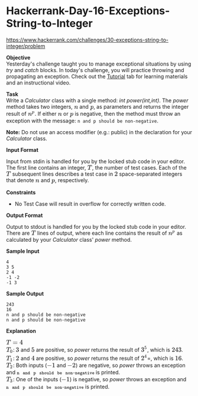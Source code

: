 # Hackerrank-Day-16-Exceptions-String-to-Integer

https://www.hackerrank.com/challenges/30-exceptions-string-to-integer/problem

<div class="content-text challenge-text mlB hackdown-container theme-m"><div class="challenge-body-html"><div class="challenge_problem_statement"><div class="msB challenge_problem_statement_body"><div class="hackdown-content"><style id="MathJax_SVG_styles">.MathJax_SVG_Display {text-align: center; margin: 1em 0em; position: relative; display: block!important; text-indent: 0; max-width: none; max-height: none; min-width: 0; min-height: 0; width: 100%}
.MathJax_SVG .MJX-monospace {font-family: monospace}
.MathJax_SVG .MJX-sans-serif {font-family: sans-serif}
.MathJax_SVG {display: inline; font-style: normal; font-weight: normal; line-height: normal; font-size: 100%; font-size-adjust: none; text-indent: 0; text-align: left; text-transform: none; letter-spacing: normal; word-spacing: normal; word-wrap: normal; white-space: nowrap; float: none; direction: ltr; max-width: none; max-height: none; min-width: 0; min-height: 0; border: 0; padding: 0; margin: 0}
.MathJax_SVG * {transition: none; -webkit-transition: none; -moz-transition: none; -ms-transition: none; -o-transition: none}
.mjx-svg-href {fill: blue; stroke: blue}
.MathJax_SVG_LineBox {display: table!important}
.MathJax_SVG_LineBox span {display: table-cell!important; width: 10000em!important; min-width: 0; max-width: none; padding: 0; border: 0; margin: 0}
</style><svg style="display: none;"><defs id="MathJax_SVG_glyphs"></defs></svg><p><strong>Objective</strong> <br>
Yesterday's challenge taught you to manage exceptional situations by using <em>try</em> and <em>catch</em> blocks. In today's challenge, you will practice throwing and propagating an exception. Check out the <a href="/challenges/30-more-exceptions/tutorial">Tutorial</a> tab for learning materials and an instructional video.</p>

<p><strong>Task</strong> <br>
Write a <em>Calculator</em> class with a single method: <em>int power(int,int)</em>. The <em>power</em> method takes two integers, <span style="font-size: 100%; display: inline-block;" class="MathJax_SVG" id="MathJax-Element-1-Frame"><svg xmlns:xlink="http://www.w3.org/1999/xlink" width="1.395ex" height="1.676ex" style="vertical-align: -0.338ex;" viewBox="0 -576.1 600.5 721.6" role="img" focusable="false"><g stroke="currentColor" fill="currentColor" stroke-width="0" transform="matrix(1 0 0 -1 0 0)"><path stroke-width="1" d="M21 287Q22 293 24 303T36 341T56 388T89 425T135 442Q171 442 195 424T225 390T231 369Q231 367 232 367L243 378Q304 442 382 442Q436 442 469 415T503 336T465 179T427 52Q427 26 444 26Q450 26 453 27Q482 32 505 65T540 145Q542 153 560 153Q580 153 580 145Q580 144 576 130Q568 101 554 73T508 17T439 -10Q392 -10 371 17T350 73Q350 92 386 193T423 345Q423 404 379 404H374Q288 404 229 303L222 291L189 157Q156 26 151 16Q138 -11 108 -11Q95 -11 87 -5T76 7T74 17Q74 30 112 180T152 343Q153 348 153 366Q153 405 129 405Q91 405 66 305Q60 285 60 284Q58 278 41 278H27Q21 284 21 287Z"></path></g></svg></span> and <span style="font-size: 100%; display: inline-block;" class="MathJax_SVG" id="MathJax-Element-2-Frame"><svg xmlns:xlink="http://www.w3.org/1999/xlink" width="1.259ex" height="2.009ex" style="vertical-align: -0.671ex;" viewBox="-38.5 -576.1 542 865.1" role="img" focusable="false"><g stroke="currentColor" fill="currentColor" stroke-width="0" transform="matrix(1 0 0 -1 0 0)"><path stroke-width="1" d="M23 287Q24 290 25 295T30 317T40 348T55 381T75 411T101 433T134 442Q209 442 230 378L240 387Q302 442 358 442Q423 442 460 395T497 281Q497 173 421 82T249 -10Q227 -10 210 -4Q199 1 187 11T168 28L161 36Q160 35 139 -51T118 -138Q118 -144 126 -145T163 -148H188Q194 -155 194 -157T191 -175Q188 -187 185 -190T172 -194Q170 -194 161 -194T127 -193T65 -192Q-5 -192 -24 -194H-32Q-39 -187 -39 -183Q-37 -156 -26 -148H-6Q28 -147 33 -136Q36 -130 94 103T155 350Q156 355 156 364Q156 405 131 405Q109 405 94 377T71 316T59 280Q57 278 43 278H29Q23 284 23 287ZM178 102Q200 26 252 26Q282 26 310 49T356 107Q374 141 392 215T411 325V331Q411 405 350 405Q339 405 328 402T306 393T286 380T269 365T254 350T243 336T235 326L232 322Q232 321 229 308T218 264T204 212Q178 106 178 102Z"></path></g></svg></span>, as parameters and returns the integer result of <span style="font-size: 100%; display: inline-block;" class="MathJax_SVG" id="MathJax-Element-3-Frame"><svg xmlns:xlink="http://www.w3.org/1999/xlink" width="2.454ex" height="2.176ex" style="vertical-align: -0.338ex;" viewBox="0 -791.3 1056.5 936.9" role="img" focusable="false"><g stroke="currentColor" fill="currentColor" stroke-width="0" transform="matrix(1 0 0 -1 0 0)"><path stroke-width="1" d="M21 287Q22 293 24 303T36 341T56 388T89 425T135 442Q171 442 195 424T225 390T231 369Q231 367 232 367L243 378Q304 442 382 442Q436 442 469 415T503 336T465 179T427 52Q427 26 444 26Q450 26 453 27Q482 32 505 65T540 145Q542 153 560 153Q580 153 580 145Q580 144 576 130Q568 101 554 73T508 17T439 -10Q392 -10 371 17T350 73Q350 92 386 193T423 345Q423 404 379 404H374Q288 404 229 303L222 291L189 157Q156 26 151 16Q138 -11 108 -11Q95 -11 87 -5T76 7T74 17Q74 30 112 180T152 343Q153 348 153 366Q153 405 129 405Q91 405 66 305Q60 285 60 284Q58 278 41 278H27Q21 284 21 287Z"></path><g transform="translate(600,362)"><path stroke-width="1" transform="scale(0.707)" d="M23 287Q24 290 25 295T30 317T40 348T55 381T75 411T101 433T134 442Q209 442 230 378L240 387Q302 442 358 442Q423 442 460 395T497 281Q497 173 421 82T249 -10Q227 -10 210 -4Q199 1 187 11T168 28L161 36Q160 35 139 -51T118 -138Q118 -144 126 -145T163 -148H188Q194 -155 194 -157T191 -175Q188 -187 185 -190T172 -194Q170 -194 161 -194T127 -193T65 -192Q-5 -192 -24 -194H-32Q-39 -187 -39 -183Q-37 -156 -26 -148H-6Q28 -147 33 -136Q36 -130 94 103T155 350Q156 355 156 364Q156 405 131 405Q109 405 94 377T71 316T59 280Q57 278 43 278H29Q23 284 23 287ZM178 102Q200 26 252 26Q282 26 310 49T356 107Q374 141 392 215T411 325V331Q411 405 350 405Q339 405 328 402T306 393T286 380T269 365T254 350T243 336T235 326L232 322Q232 321 229 308T218 264T204 212Q178 106 178 102Z"></path></g></g></svg></span>. If either <span style="font-size: 100%; display: inline-block;" class="MathJax_SVG" id="MathJax-Element-4-Frame"><svg xmlns:xlink="http://www.w3.org/1999/xlink" width="1.395ex" height="1.676ex" style="vertical-align: -0.338ex;" viewBox="0 -576.1 600.5 721.6" role="img" focusable="false"><g stroke="currentColor" fill="currentColor" stroke-width="0" transform="matrix(1 0 0 -1 0 0)"><path stroke-width="1" d="M21 287Q22 293 24 303T36 341T56 388T89 425T135 442Q171 442 195 424T225 390T231 369Q231 367 232 367L243 378Q304 442 382 442Q436 442 469 415T503 336T465 179T427 52Q427 26 444 26Q450 26 453 27Q482 32 505 65T540 145Q542 153 560 153Q580 153 580 145Q580 144 576 130Q568 101 554 73T508 17T439 -10Q392 -10 371 17T350 73Q350 92 386 193T423 345Q423 404 379 404H374Q288 404 229 303L222 291L189 157Q156 26 151 16Q138 -11 108 -11Q95 -11 87 -5T76 7T74 17Q74 30 112 180T152 343Q153 348 153 366Q153 405 129 405Q91 405 66 305Q60 285 60 284Q58 278 41 278H27Q21 284 21 287Z"></path></g></svg></span> or <span style="font-size: 100%; display: inline-block;" class="MathJax_SVG" id="MathJax-Element-5-Frame"><svg xmlns:xlink="http://www.w3.org/1999/xlink" width="1.259ex" height="2.009ex" style="vertical-align: -0.671ex;" viewBox="-38.5 -576.1 542 865.1" role="img" focusable="false"><g stroke="currentColor" fill="currentColor" stroke-width="0" transform="matrix(1 0 0 -1 0 0)"><path stroke-width="1" d="M23 287Q24 290 25 295T30 317T40 348T55 381T75 411T101 433T134 442Q209 442 230 378L240 387Q302 442 358 442Q423 442 460 395T497 281Q497 173 421 82T249 -10Q227 -10 210 -4Q199 1 187 11T168 28L161 36Q160 35 139 -51T118 -138Q118 -144 126 -145T163 -148H188Q194 -155 194 -157T191 -175Q188 -187 185 -190T172 -194Q170 -194 161 -194T127 -193T65 -192Q-5 -192 -24 -194H-32Q-39 -187 -39 -183Q-37 -156 -26 -148H-6Q28 -147 33 -136Q36 -130 94 103T155 350Q156 355 156 364Q156 405 131 405Q109 405 94 377T71 316T59 280Q57 278 43 278H29Q23 284 23 287ZM178 102Q200 26 252 26Q282 26 310 49T356 107Q374 141 392 215T411 325V331Q411 405 350 405Q339 405 328 402T306 393T286 380T269 365T254 350T243 336T235 326L232 322Q232 321 229 308T218 264T204 212Q178 106 178 102Z"></path></g></svg></span> is negative, then the method must throw an exception with the message: <code>n and p should be non-negative</code>. </p>

<p><strong>Note:</strong> Do not use an access modifier (e.g.: public) in the declaration for your <em>Calculator</em> class.</p></div></div></div><div class="challenge_input_format"><div class="msB challenge_input_format_title"><p><strong>Input Format</strong></p></div><div class="msB challenge_input_format_body"><div class="hackdown-content"><style id="MathJax_SVG_styles">.MathJax_SVG_Display {text-align: center; margin: 1em 0em; position: relative; display: block!important; text-indent: 0; max-width: none; max-height: none; min-width: 0; min-height: 0; width: 100%}
.MathJax_SVG .MJX-monospace {font-family: monospace}
.MathJax_SVG .MJX-sans-serif {font-family: sans-serif}
.MathJax_SVG {display: inline; font-style: normal; font-weight: normal; line-height: normal; font-size: 100%; font-size-adjust: none; text-indent: 0; text-align: left; text-transform: none; letter-spacing: normal; word-spacing: normal; word-wrap: normal; white-space: nowrap; float: none; direction: ltr; max-width: none; max-height: none; min-width: 0; min-height: 0; border: 0; padding: 0; margin: 0}
.MathJax_SVG * {transition: none; -webkit-transition: none; -moz-transition: none; -ms-transition: none; -o-transition: none}
.mjx-svg-href {fill: blue; stroke: blue}
.MathJax_SVG_LineBox {display: table!important}
.MathJax_SVG_LineBox span {display: table-cell!important; width: 10000em!important; min-width: 0; max-width: none; padding: 0; border: 0; margin: 0}
</style><svg style="display: none;"><defs id="MathJax_SVG_glyphs"></defs></svg><p>Input from stdin is handled for you by the locked stub code in your editor. The first line contains an integer, <span style="font-size: 100%; display: inline-block;" class="MathJax_SVG" id="MathJax-Element-1-Frame"><svg xmlns:xlink="http://www.w3.org/1999/xlink" width="1.636ex" height="2.176ex" style="vertical-align: -0.338ex;" viewBox="0 -791.3 704.5 936.9" role="img" focusable="false"><g stroke="currentColor" fill="currentColor" stroke-width="0" transform="matrix(1 0 0 -1 0 0)"><path stroke-width="1" d="M40 437Q21 437 21 445Q21 450 37 501T71 602L88 651Q93 669 101 677H569H659Q691 677 697 676T704 667Q704 661 687 553T668 444Q668 437 649 437Q640 437 637 437T631 442L629 445Q629 451 635 490T641 551Q641 586 628 604T573 629Q568 630 515 631Q469 631 457 630T439 622Q438 621 368 343T298 60Q298 48 386 46Q418 46 427 45T436 36Q436 31 433 22Q429 4 424 1L422 0Q419 0 415 0Q410 0 363 1T228 2Q99 2 64 0H49Q43 6 43 9T45 27Q49 40 55 46H83H94Q174 46 189 55Q190 56 191 56Q196 59 201 76T241 233Q258 301 269 344Q339 619 339 625Q339 630 310 630H279Q212 630 191 624Q146 614 121 583T67 467Q60 445 57 441T43 437H40Z"></path></g></svg></span>, the number of test cases. Each of the <span style="font-size: 100%; display: inline-block;" class="MathJax_SVG" id="MathJax-Element-2-Frame"><svg xmlns:xlink="http://www.w3.org/1999/xlink" width="1.636ex" height="2.176ex" style="vertical-align: -0.338ex;" viewBox="0 -791.3 704.5 936.9" role="img" focusable="false"><g stroke="currentColor" fill="currentColor" stroke-width="0" transform="matrix(1 0 0 -1 0 0)"><path stroke-width="1" d="M40 437Q21 437 21 445Q21 450 37 501T71 602L88 651Q93 669 101 677H569H659Q691 677 697 676T704 667Q704 661 687 553T668 444Q668 437 649 437Q640 437 637 437T631 442L629 445Q629 451 635 490T641 551Q641 586 628 604T573 629Q568 630 515 631Q469 631 457 630T439 622Q438 621 368 343T298 60Q298 48 386 46Q418 46 427 45T436 36Q436 31 433 22Q429 4 424 1L422 0Q419 0 415 0Q410 0 363 1T228 2Q99 2 64 0H49Q43 6 43 9T45 27Q49 40 55 46H83H94Q174 46 189 55Q190 56 191 56Q196 59 201 76T241 233Q258 301 269 344Q339 619 339 625Q339 630 310 630H279Q212 630 191 624Q146 614 121 583T67 467Q60 445 57 441T43 437H40Z"></path></g></svg></span> subsequent lines describes a test case in <span style="font-size: 100%; display: inline-block;" class="MathJax_SVG" id="MathJax-Element-3-Frame"><svg xmlns:xlink="http://www.w3.org/1999/xlink" width="1.162ex" height="2.176ex" style="vertical-align: -0.338ex;" viewBox="0 -791.3 500.5 936.9" role="img" focusable="false"><g stroke="currentColor" fill="currentColor" stroke-width="0" transform="matrix(1 0 0 -1 0 0)"><path stroke-width="1" d="M109 429Q82 429 66 447T50 491Q50 562 103 614T235 666Q326 666 387 610T449 465Q449 422 429 383T381 315T301 241Q265 210 201 149L142 93L218 92Q375 92 385 97Q392 99 409 186V189H449V186Q448 183 436 95T421 3V0H50V19V31Q50 38 56 46T86 81Q115 113 136 137Q145 147 170 174T204 211T233 244T261 278T284 308T305 340T320 369T333 401T340 431T343 464Q343 527 309 573T212 619Q179 619 154 602T119 569T109 550Q109 549 114 549Q132 549 151 535T170 489Q170 464 154 447T109 429Z"></path></g></svg></span> space-separated integers that denote <span style="font-size: 100%; display: inline-block;" class="MathJax_SVG" id="MathJax-Element-4-Frame"><svg xmlns:xlink="http://www.w3.org/1999/xlink" width="1.395ex" height="1.676ex" style="vertical-align: -0.338ex;" viewBox="0 -576.1 600.5 721.6" role="img" focusable="false"><g stroke="currentColor" fill="currentColor" stroke-width="0" transform="matrix(1 0 0 -1 0 0)"><path stroke-width="1" d="M21 287Q22 293 24 303T36 341T56 388T89 425T135 442Q171 442 195 424T225 390T231 369Q231 367 232 367L243 378Q304 442 382 442Q436 442 469 415T503 336T465 179T427 52Q427 26 444 26Q450 26 453 27Q482 32 505 65T540 145Q542 153 560 153Q580 153 580 145Q580 144 576 130Q568 101 554 73T508 17T439 -10Q392 -10 371 17T350 73Q350 92 386 193T423 345Q423 404 379 404H374Q288 404 229 303L222 291L189 157Q156 26 151 16Q138 -11 108 -11Q95 -11 87 -5T76 7T74 17Q74 30 112 180T152 343Q153 348 153 366Q153 405 129 405Q91 405 66 305Q60 285 60 284Q58 278 41 278H27Q21 284 21 287Z"></path></g></svg></span> and <span style="font-size: 100%; display: inline-block;" class="MathJax_SVG" id="MathJax-Element-5-Frame"><svg xmlns:xlink="http://www.w3.org/1999/xlink" width="1.259ex" height="2.009ex" style="vertical-align: -0.671ex;" viewBox="-38.5 -576.1 542 865.1" role="img" focusable="false"><g stroke="currentColor" fill="currentColor" stroke-width="0" transform="matrix(1 0 0 -1 0 0)"><path stroke-width="1" d="M23 287Q24 290 25 295T30 317T40 348T55 381T75 411T101 433T134 442Q209 442 230 378L240 387Q302 442 358 442Q423 442 460 395T497 281Q497 173 421 82T249 -10Q227 -10 210 -4Q199 1 187 11T168 28L161 36Q160 35 139 -51T118 -138Q118 -144 126 -145T163 -148H188Q194 -155 194 -157T191 -175Q188 -187 185 -190T172 -194Q170 -194 161 -194T127 -193T65 -192Q-5 -192 -24 -194H-32Q-39 -187 -39 -183Q-37 -156 -26 -148H-6Q28 -147 33 -136Q36 -130 94 103T155 350Q156 355 156 364Q156 405 131 405Q109 405 94 377T71 316T59 280Q57 278 43 278H29Q23 284 23 287ZM178 102Q200 26 252 26Q282 26 310 49T356 107Q374 141 392 215T411 325V331Q411 405 350 405Q339 405 328 402T306 393T286 380T269 365T254 350T243 336T235 326L232 322Q232 321 229 308T218 264T204 212Q178 106 178 102Z"></path></g></svg></span>, respectively.</p></div></div></div><div class="challenge_constraints"><div class="msB challenge_constraints_title"><p><strong>Constraints</strong></p></div><div class="msB challenge_constraints_body"><div class="hackdown-content"><style id="MathJax_SVG_styles">.MathJax_SVG_Display {text-align: center; margin: 1em 0em; position: relative; display: block!important; text-indent: 0; max-width: none; max-height: none; min-width: 0; min-height: 0; width: 100%}
.MathJax_SVG .MJX-monospace {font-family: monospace}
.MathJax_SVG .MJX-sans-serif {font-family: sans-serif}
.MathJax_SVG {display: inline; font-style: normal; font-weight: normal; line-height: normal; font-size: 100%; font-size-adjust: none; text-indent: 0; text-align: left; text-transform: none; letter-spacing: normal; word-spacing: normal; word-wrap: normal; white-space: nowrap; float: none; direction: ltr; max-width: none; max-height: none; min-width: 0; min-height: 0; border: 0; padding: 0; margin: 0}
.MathJax_SVG * {transition: none; -webkit-transition: none; -moz-transition: none; -ms-transition: none; -o-transition: none}
.mjx-svg-href {fill: blue; stroke: blue}
</style><svg style="display: none;"><defs id="MathJax_SVG_glyphs"></defs></svg><ul>
<li>No Test Case will result in overflow for correctly written code.</li>
</ul></div></div></div><div class="challenge_output_format"><div class="msB challenge_output_format_title"><p><strong>Output Format</strong></p></div><div class="msB challenge_output_format_body"><div class="hackdown-content"><style id="MathJax_SVG_styles">.MathJax_SVG_Display {text-align: center; margin: 1em 0em; position: relative; display: block!important; text-indent: 0; max-width: none; max-height: none; min-width: 0; min-height: 0; width: 100%}
.MathJax_SVG .MJX-monospace {font-family: monospace}
.MathJax_SVG .MJX-sans-serif {font-family: sans-serif}
.MathJax_SVG {display: inline; font-style: normal; font-weight: normal; line-height: normal; font-size: 100%; font-size-adjust: none; text-indent: 0; text-align: left; text-transform: none; letter-spacing: normal; word-spacing: normal; word-wrap: normal; white-space: nowrap; float: none; direction: ltr; max-width: none; max-height: none; min-width: 0; min-height: 0; border: 0; padding: 0; margin: 0}
.MathJax_SVG * {transition: none; -webkit-transition: none; -moz-transition: none; -ms-transition: none; -o-transition: none}
.mjx-svg-href {fill: blue; stroke: blue}
</style><svg style="display: none;"><defs id="MathJax_SVG_glyphs"></defs></svg><p>Output to stdout is handled for you by the locked stub code in your editor. There are <span style="font-size: 100%; display: inline-block;" class="MathJax_SVG" id="MathJax-Element-1-Frame"><svg xmlns:xlink="http://www.w3.org/1999/xlink" width="1.636ex" height="2.176ex" style="vertical-align: -0.338ex;" viewBox="0 -791.3 704.5 936.9" role="img" focusable="false"><g stroke="currentColor" fill="currentColor" stroke-width="0" transform="matrix(1 0 0 -1 0 0)"><path stroke-width="1" d="M40 437Q21 437 21 445Q21 450 37 501T71 602L88 651Q93 669 101 677H569H659Q691 677 697 676T704 667Q704 661 687 553T668 444Q668 437 649 437Q640 437 637 437T631 442L629 445Q629 451 635 490T641 551Q641 586 628 604T573 629Q568 630 515 631Q469 631 457 630T439 622Q438 621 368 343T298 60Q298 48 386 46Q418 46 427 45T436 36Q436 31 433 22Q429 4 424 1L422 0Q419 0 415 0Q410 0 363 1T228 2Q99 2 64 0H49Q43 6 43 9T45 27Q49 40 55 46H83H94Q174 46 189 55Q190 56 191 56Q196 59 201 76T241 233Q258 301 269 344Q339 619 339 625Q339 630 310 630H279Q212 630 191 624Q146 614 121 583T67 467Q60 445 57 441T43 437H40Z"></path></g></svg></span> lines of output, where each line contains the result of <span style="font-size: 100%; display: inline-block;" class="MathJax_SVG" id="MathJax-Element-2-Frame"><svg xmlns:xlink="http://www.w3.org/1999/xlink" width="2.454ex" height="2.176ex" style="vertical-align: -0.338ex;" viewBox="0 -791.3 1056.5 936.9" role="img" focusable="false"><g stroke="currentColor" fill="currentColor" stroke-width="0" transform="matrix(1 0 0 -1 0 0)"><path stroke-width="1" d="M21 287Q22 293 24 303T36 341T56 388T89 425T135 442Q171 442 195 424T225 390T231 369Q231 367 232 367L243 378Q304 442 382 442Q436 442 469 415T503 336T465 179T427 52Q427 26 444 26Q450 26 453 27Q482 32 505 65T540 145Q542 153 560 153Q580 153 580 145Q580 144 576 130Q568 101 554 73T508 17T439 -10Q392 -10 371 17T350 73Q350 92 386 193T423 345Q423 404 379 404H374Q288 404 229 303L222 291L189 157Q156 26 151 16Q138 -11 108 -11Q95 -11 87 -5T76 7T74 17Q74 30 112 180T152 343Q153 348 153 366Q153 405 129 405Q91 405 66 305Q60 285 60 284Q58 278 41 278H27Q21 284 21 287Z"></path><g transform="translate(600,362)"><path stroke-width="1" transform="scale(0.707)" d="M23 287Q24 290 25 295T30 317T40 348T55 381T75 411T101 433T134 442Q209 442 230 378L240 387Q302 442 358 442Q423 442 460 395T497 281Q497 173 421 82T249 -10Q227 -10 210 -4Q199 1 187 11T168 28L161 36Q160 35 139 -51T118 -138Q118 -144 126 -145T163 -148H188Q194 -155 194 -157T191 -175Q188 -187 185 -190T172 -194Q170 -194 161 -194T127 -193T65 -192Q-5 -192 -24 -194H-32Q-39 -187 -39 -183Q-37 -156 -26 -148H-6Q28 -147 33 -136Q36 -130 94 103T155 350Q156 355 156 364Q156 405 131 405Q109 405 94 377T71 316T59 280Q57 278 43 278H29Q23 284 23 287ZM178 102Q200 26 252 26Q282 26 310 49T356 107Q374 141 392 215T411 325V331Q411 405 350 405Q339 405 328 402T306 393T286 380T269 365T254 350T243 336T235 326L232 322Q232 321 229 308T218 264T204 212Q178 106 178 102Z"></path></g></g></svg></span> as calculated by your <em>Calculator</em> class' <em>power</em> method.</p></div></div></div><div class="challenge_sample_input"><div class="msB challenge_sample_input_title"><p><strong>Sample Input</strong></p></div><div class="msB challenge_sample_input_body"><div class="hackdown-content"><style id="MathJax_SVG_styles">.MathJax_SVG_Display {text-align: center; margin: 1em 0em; position: relative; display: block!important; text-indent: 0; max-width: none; max-height: none; min-width: 0; min-height: 0; width: 100%}
.MathJax_SVG .MJX-monospace {font-family: monospace}
.MathJax_SVG .MJX-sans-serif {font-family: sans-serif}
.MathJax_SVG {display: inline; font-style: normal; font-weight: normal; line-height: normal; font-size: 100%; font-size-adjust: none; text-indent: 0; text-align: left; text-transform: none; letter-spacing: normal; word-spacing: normal; word-wrap: normal; white-space: nowrap; float: none; direction: ltr; max-width: none; max-height: none; min-width: 0; min-height: 0; border: 0; padding: 0; margin: 0}
.MathJax_SVG * {transition: none; -webkit-transition: none; -moz-transition: none; -ms-transition: none; -o-transition: none}
.mjx-svg-href {fill: blue; stroke: blue}
</style><svg style="display: none;"><defs id="MathJax_SVG_glyphs"></defs></svg><pre><code>4
3 5
2 4
-1 -2
-1 3
</code></pre></div></div></div><div class="challenge_sample_output"><div class="msB challenge_sample_output_title"><p><strong>Sample Output</strong></p></div><div class="msB challenge_sample_output_body"><div class="hackdown-content"><style id="MathJax_SVG_styles">.MathJax_SVG_Display {text-align: center; margin: 1em 0em; position: relative; display: block!important; text-indent: 0; max-width: none; max-height: none; min-width: 0; min-height: 0; width: 100%}
.MathJax_SVG .MJX-monospace {font-family: monospace}
.MathJax_SVG .MJX-sans-serif {font-family: sans-serif}
.MathJax_SVG {display: inline; font-style: normal; font-weight: normal; line-height: normal; font-size: 100%; font-size-adjust: none; text-indent: 0; text-align: left; text-transform: none; letter-spacing: normal; word-spacing: normal; word-wrap: normal; white-space: nowrap; float: none; direction: ltr; max-width: none; max-height: none; min-width: 0; min-height: 0; border: 0; padding: 0; margin: 0}
.MathJax_SVG * {transition: none; -webkit-transition: none; -moz-transition: none; -ms-transition: none; -o-transition: none}
.mjx-svg-href {fill: blue; stroke: blue}
</style><svg style="display: none;"><defs id="MathJax_SVG_glyphs"></defs></svg><pre><code>243
16
n and p should be non-negative
n and p should be non-negative
</code></pre></div></div></div><div class="challenge_explanation"><div class="msB challenge_explanation_title"><p><strong>Explanation</strong></p></div><div class="msB challenge_explanation_body"><div class="hackdown-content"><style id="MathJax_SVG_styles">.MathJax_SVG_Display {text-align: center; margin: 1em 0em; position: relative; display: block!important; text-indent: 0; max-width: none; max-height: none; min-width: 0; min-height: 0; width: 100%}
.MathJax_SVG .MJX-monospace {font-family: monospace}
.MathJax_SVG .MJX-sans-serif {font-family: sans-serif}
.MathJax_SVG {display: inline; font-style: normal; font-weight: normal; line-height: normal; font-size: 100%; font-size-adjust: none; text-indent: 0; text-align: left; text-transform: none; letter-spacing: normal; word-spacing: normal; word-wrap: normal; white-space: nowrap; float: none; direction: ltr; max-width: none; max-height: none; min-width: 0; min-height: 0; border: 0; padding: 0; margin: 0}
.MathJax_SVG * {transition: none; -webkit-transition: none; -moz-transition: none; -ms-transition: none; -o-transition: none}
.mjx-svg-href {fill: blue; stroke: blue}
</style><svg style="display: none;"><defs id="MathJax_SVG_glyphs"></defs></svg><p><span style="font-size: 100%; display: inline-block;" class="MathJax_SVG" id="MathJax-Element-1-Frame"><svg xmlns:xlink="http://www.w3.org/1999/xlink" width="5.897ex" height="2.176ex" style="vertical-align: -0.338ex;" viewBox="0 -791.3 2539.1 936.9" role="img" focusable="false"><g stroke="currentColor" fill="currentColor" stroke-width="0" transform="matrix(1 0 0 -1 0 0)"><path stroke-width="1" d="M40 437Q21 437 21 445Q21 450 37 501T71 602L88 651Q93 669 101 677H569H659Q691 677 697 676T704 667Q704 661 687 553T668 444Q668 437 649 437Q640 437 637 437T631 442L629 445Q629 451 635 490T641 551Q641 586 628 604T573 629Q568 630 515 631Q469 631 457 630T439 622Q438 621 368 343T298 60Q298 48 386 46Q418 46 427 45T436 36Q436 31 433 22Q429 4 424 1L422 0Q419 0 415 0Q410 0 363 1T228 2Q99 2 64 0H49Q43 6 43 9T45 27Q49 40 55 46H83H94Q174 46 189 55Q190 56 191 56Q196 59 201 76T241 233Q258 301 269 344Q339 619 339 625Q339 630 310 630H279Q212 630 191 624Q146 614 121 583T67 467Q60 445 57 441T43 437H40Z"></path><g transform="translate(982,0)"><path stroke-width="1" d="M56 347Q56 360 70 367H707Q722 359 722 347Q722 336 708 328L390 327H72Q56 332 56 347ZM56 153Q56 168 72 173H708Q722 163 722 153Q722 140 707 133H70Q56 140 56 153Z"></path></g><g transform="translate(2038,0)"><path stroke-width="1" d="M462 0Q444 3 333 3Q217 3 199 0H190V46H221Q241 46 248 46T265 48T279 53T286 61Q287 63 287 115V165H28V211L179 442Q332 674 334 675Q336 677 355 677H373L379 671V211H471V165H379V114Q379 73 379 66T385 54Q393 47 442 46H471V0H462ZM293 211V545L74 212L183 211H293Z"></path></g></g></svg></span> <br>
<span style="font-size: 100%; display: inline-block;" class="MathJax_SVG" id="MathJax-Element-2-Frame"><svg xmlns:xlink="http://www.w3.org/1999/xlink" width="2.412ex" height="2.509ex" style="vertical-align: -0.671ex;" viewBox="0 -791.3 1038.4 1080.4" role="img" focusable="false"><g stroke="currentColor" fill="currentColor" stroke-width="0" transform="matrix(1 0 0 -1 0 0)"><path stroke-width="1" d="M40 437Q21 437 21 445Q21 450 37 501T71 602L88 651Q93 669 101 677H569H659Q691 677 697 676T704 667Q704 661 687 553T668 444Q668 437 649 437Q640 437 637 437T631 442L629 445Q629 451 635 490T641 551Q641 586 628 604T573 629Q568 630 515 631Q469 631 457 630T439 622Q438 621 368 343T298 60Q298 48 386 46Q418 46 427 45T436 36Q436 31 433 22Q429 4 424 1L422 0Q419 0 415 0Q410 0 363 1T228 2Q99 2 64 0H49Q43 6 43 9T45 27Q49 40 55 46H83H94Q174 46 189 55Q190 56 191 56Q196 59 201 76T241 233Q258 301 269 344Q339 619 339 625Q339 630 310 630H279Q212 630 191 624Q146 614 121 583T67 467Q60 445 57 441T43 437H40Z"></path><g transform="translate(584,-150)"><path stroke-width="1" transform="scale(0.707)" d="M96 585Q152 666 249 666Q297 666 345 640T423 548Q460 465 460 320Q460 165 417 83Q397 41 362 16T301 -15T250 -22Q224 -22 198 -16T137 16T82 83Q39 165 39 320Q39 494 96 585ZM321 597Q291 629 250 629Q208 629 178 597Q153 571 145 525T137 333Q137 175 145 125T181 46Q209 16 250 16Q290 16 318 46Q347 76 354 130T362 333Q362 478 354 524T321 597Z"></path></g></g></svg></span>: <span style="font-size: 100%; display: inline-block;" class="MathJax_SVG" id="MathJax-Element-3-Frame"><svg xmlns:xlink="http://www.w3.org/1999/xlink" width="1.162ex" height="2.176ex" style="vertical-align: -0.338ex;" viewBox="0 -791.3 500.5 936.9" role="img" focusable="false"><g stroke="currentColor" fill="currentColor" stroke-width="0" transform="matrix(1 0 0 -1 0 0)"><path stroke-width="1" d="M127 463Q100 463 85 480T69 524Q69 579 117 622T233 665Q268 665 277 664Q351 652 390 611T430 522Q430 470 396 421T302 350L299 348Q299 347 308 345T337 336T375 315Q457 262 457 175Q457 96 395 37T238 -22Q158 -22 100 21T42 130Q42 158 60 175T105 193Q133 193 151 175T169 130Q169 119 166 110T159 94T148 82T136 74T126 70T118 67L114 66Q165 21 238 21Q293 21 321 74Q338 107 338 175V195Q338 290 274 322Q259 328 213 329L171 330L168 332Q166 335 166 348Q166 366 174 366Q202 366 232 371Q266 376 294 413T322 525V533Q322 590 287 612Q265 626 240 626Q208 626 181 615T143 592T132 580H135Q138 579 143 578T153 573T165 566T175 555T183 540T186 520Q186 498 172 481T127 463Z"></path></g></svg></span> and <span style="font-size: 100%; display: inline-block;" class="MathJax_SVG" id="MathJax-Element-4-Frame"><svg xmlns:xlink="http://www.w3.org/1999/xlink" width="1.162ex" height="2.176ex" style="vertical-align: -0.338ex;" viewBox="0 -791.3 500.5 936.9" role="img" focusable="false"><g stroke="currentColor" fill="currentColor" stroke-width="0" transform="matrix(1 0 0 -1 0 0)"><path stroke-width="1" d="M164 157Q164 133 148 117T109 101H102Q148 22 224 22Q294 22 326 82Q345 115 345 210Q345 313 318 349Q292 382 260 382H254Q176 382 136 314Q132 307 129 306T114 304Q97 304 95 310Q93 314 93 485V614Q93 664 98 664Q100 666 102 666Q103 666 123 658T178 642T253 634Q324 634 389 662Q397 666 402 666Q410 666 410 648V635Q328 538 205 538Q174 538 149 544L139 546V374Q158 388 169 396T205 412T256 420Q337 420 393 355T449 201Q449 109 385 44T229 -22Q148 -22 99 32T50 154Q50 178 61 192T84 210T107 214Q132 214 148 197T164 157Z"></path></g></svg></span> are positive, so <em>power</em> returns the result of <span style="font-size: 100%; display: inline-block;" class="MathJax_SVG" id="MathJax-Element-5-Frame"><svg xmlns:xlink="http://www.w3.org/1999/xlink" width="2.217ex" height="2.676ex" style="vertical-align: -0.338ex;" viewBox="0 -1006.6 954.4 1152.1" role="img" focusable="false"><g stroke="currentColor" fill="currentColor" stroke-width="0" transform="matrix(1 0 0 -1 0 0)"><path stroke-width="1" d="M127 463Q100 463 85 480T69 524Q69 579 117 622T233 665Q268 665 277 664Q351 652 390 611T430 522Q430 470 396 421T302 350L299 348Q299 347 308 345T337 336T375 315Q457 262 457 175Q457 96 395 37T238 -22Q158 -22 100 21T42 130Q42 158 60 175T105 193Q133 193 151 175T169 130Q169 119 166 110T159 94T148 82T136 74T126 70T118 67L114 66Q165 21 238 21Q293 21 321 74Q338 107 338 175V195Q338 290 274 322Q259 328 213 329L171 330L168 332Q166 335 166 348Q166 366 174 366Q202 366 232 371Q266 376 294 413T322 525V533Q322 590 287 612Q265 626 240 626Q208 626 181 615T143 592T132 580H135Q138 579 143 578T153 573T165 566T175 555T183 540T186 520Q186 498 172 481T127 463Z"></path><g transform="translate(500,392)"><path stroke-width="1" transform="scale(0.707)" d="M164 157Q164 133 148 117T109 101H102Q148 22 224 22Q294 22 326 82Q345 115 345 210Q345 313 318 349Q292 382 260 382H254Q176 382 136 314Q132 307 129 306T114 304Q97 304 95 310Q93 314 93 485V614Q93 664 98 664Q100 666 102 666Q103 666 123 658T178 642T253 634Q324 634 389 662Q397 666 402 666Q410 666 410 648V635Q328 538 205 538Q174 538 149 544L139 546V374Q158 388 169 396T205 412T256 420Q337 420 393 355T449 201Q449 109 385 44T229 -22Q148 -22 99 32T50 154Q50 178 61 192T84 210T107 214Q132 214 148 197T164 157Z"></path></g></g></svg></span>, which is <span style="font-size: 100%; display: inline-block;" class="MathJax_SVG" id="MathJax-Element-6-Frame"><svg xmlns:xlink="http://www.w3.org/1999/xlink" width="3.487ex" height="2.176ex" style="vertical-align: -0.338ex;" viewBox="0 -791.3 1501.5 936.9" role="img" focusable="false"><g stroke="currentColor" fill="currentColor" stroke-width="0" transform="matrix(1 0 0 -1 0 0)"><path stroke-width="1" d="M109 429Q82 429 66 447T50 491Q50 562 103 614T235 666Q326 666 387 610T449 465Q449 422 429 383T381 315T301 241Q265 210 201 149L142 93L218 92Q375 92 385 97Q392 99 409 186V189H449V186Q448 183 436 95T421 3V0H50V19V31Q50 38 56 46T86 81Q115 113 136 137Q145 147 170 174T204 211T233 244T261 278T284 308T305 340T320 369T333 401T340 431T343 464Q343 527 309 573T212 619Q179 619 154 602T119 569T109 550Q109 549 114 549Q132 549 151 535T170 489Q170 464 154 447T109 429Z"></path><path stroke-width="1" d="M462 0Q444 3 333 3Q217 3 199 0H190V46H221Q241 46 248 46T265 48T279 53T286 61Q287 63 287 115V165H28V211L179 442Q332 674 334 675Q336 677 355 677H373L379 671V211H471V165H379V114Q379 73 379 66T385 54Q393 47 442 46H471V0H462ZM293 211V545L74 212L183 211H293Z" transform="translate(500,0)"></path><path stroke-width="1" d="M127 463Q100 463 85 480T69 524Q69 579 117 622T233 665Q268 665 277 664Q351 652 390 611T430 522Q430 470 396 421T302 350L299 348Q299 347 308 345T337 336T375 315Q457 262 457 175Q457 96 395 37T238 -22Q158 -22 100 21T42 130Q42 158 60 175T105 193Q133 193 151 175T169 130Q169 119 166 110T159 94T148 82T136 74T126 70T118 67L114 66Q165 21 238 21Q293 21 321 74Q338 107 338 175V195Q338 290 274 322Q259 328 213 329L171 330L168 332Q166 335 166 348Q166 366 174 366Q202 366 232 371Q266 376 294 413T322 525V533Q322 590 287 612Q265 626 240 626Q208 626 181 615T143 592T132 580H135Q138 579 143 578T153 573T165 566T175 555T183 540T186 520Q186 498 172 481T127 463Z" transform="translate(1001,0)"></path></g></svg></span>. <br>
<span style="font-size: 100%; display: inline-block;" class="MathJax_SVG" id="MathJax-Element-7-Frame"><svg xmlns:xlink="http://www.w3.org/1999/xlink" width="2.412ex" height="2.509ex" style="vertical-align: -0.671ex;" viewBox="0 -791.3 1038.4 1080.4" role="img" focusable="false"><g stroke="currentColor" fill="currentColor" stroke-width="0" transform="matrix(1 0 0 -1 0 0)"><path stroke-width="1" d="M40 437Q21 437 21 445Q21 450 37 501T71 602L88 651Q93 669 101 677H569H659Q691 677 697 676T704 667Q704 661 687 553T668 444Q668 437 649 437Q640 437 637 437T631 442L629 445Q629 451 635 490T641 551Q641 586 628 604T573 629Q568 630 515 631Q469 631 457 630T439 622Q438 621 368 343T298 60Q298 48 386 46Q418 46 427 45T436 36Q436 31 433 22Q429 4 424 1L422 0Q419 0 415 0Q410 0 363 1T228 2Q99 2 64 0H49Q43 6 43 9T45 27Q49 40 55 46H83H94Q174 46 189 55Q190 56 191 56Q196 59 201 76T241 233Q258 301 269 344Q339 619 339 625Q339 630 310 630H279Q212 630 191 624Q146 614 121 583T67 467Q60 445 57 441T43 437H40Z"></path><g transform="translate(584,-150)"><path stroke-width="1" transform="scale(0.707)" d="M213 578L200 573Q186 568 160 563T102 556H83V602H102Q149 604 189 617T245 641T273 663Q275 666 285 666Q294 666 302 660V361L303 61Q310 54 315 52T339 48T401 46H427V0H416Q395 3 257 3Q121 3 100 0H88V46H114Q136 46 152 46T177 47T193 50T201 52T207 57T213 61V578Z"></path></g></g></svg></span>: <span style="font-size: 100%; display: inline-block;" class="MathJax_SVG" id="MathJax-Element-8-Frame"><svg xmlns:xlink="http://www.w3.org/1999/xlink" width="1.162ex" height="2.176ex" style="vertical-align: -0.338ex;" viewBox="0 -791.3 500.5 936.9" role="img" focusable="false"><g stroke="currentColor" fill="currentColor" stroke-width="0" transform="matrix(1 0 0 -1 0 0)"><path stroke-width="1" d="M109 429Q82 429 66 447T50 491Q50 562 103 614T235 666Q326 666 387 610T449 465Q449 422 429 383T381 315T301 241Q265 210 201 149L142 93L218 92Q375 92 385 97Q392 99 409 186V189H449V186Q448 183 436 95T421 3V0H50V19V31Q50 38 56 46T86 81Q115 113 136 137Q145 147 170 174T204 211T233 244T261 278T284 308T305 340T320 369T333 401T340 431T343 464Q343 527 309 573T212 619Q179 619 154 602T119 569T109 550Q109 549 114 549Q132 549 151 535T170 489Q170 464 154 447T109 429Z"></path></g></svg></span> and <span style="font-size: 100%; display: inline-block;" class="MathJax_SVG" id="MathJax-Element-9-Frame"><svg xmlns:xlink="http://www.w3.org/1999/xlink" width="1.162ex" height="2.176ex" style="vertical-align: -0.338ex;" viewBox="0 -791.3 500.5 936.9" role="img" focusable="false"><g stroke="currentColor" fill="currentColor" stroke-width="0" transform="matrix(1 0 0 -1 0 0)"><path stroke-width="1" d="M462 0Q444 3 333 3Q217 3 199 0H190V46H221Q241 46 248 46T265 48T279 53T286 61Q287 63 287 115V165H28V211L179 442Q332 674 334 675Q336 677 355 677H373L379 671V211H471V165H379V114Q379 73 379 66T385 54Q393 47 442 46H471V0H462ZM293 211V545L74 212L183 211H293Z"></path></g></svg></span> are positive, so <em>power</em> returns the result of <span style="font-size: 100%; display: inline-block;" class="MathJax_SVG" id="MathJax-Element-10-Frame"><svg xmlns:xlink="http://www.w3.org/1999/xlink" width="2.217ex" height="2.676ex" style="vertical-align: -0.338ex;" viewBox="0 -1006.6 954.4 1152.1" role="img" focusable="false"><g stroke="currentColor" fill="currentColor" stroke-width="0" transform="matrix(1 0 0 -1 0 0)"><path stroke-width="1" d="M109 429Q82 429 66 447T50 491Q50 562 103 614T235 666Q326 666 387 610T449 465Q449 422 429 383T381 315T301 241Q265 210 201 149L142 93L218 92Q375 92 385 97Q392 99 409 186V189H449V186Q448 183 436 95T421 3V0H50V19V31Q50 38 56 46T86 81Q115 113 136 137Q145 147 170 174T204 211T233 244T261 278T284 308T305 340T320 369T333 401T340 431T343 464Q343 527 309 573T212 619Q179 619 154 602T119 569T109 550Q109 549 114 549Q132 549 151 535T170 489Q170 464 154 447T109 429Z"></path><g transform="translate(500,393)"><path stroke-width="1" transform="scale(0.707)" d="M462 0Q444 3 333 3Q217 3 199 0H190V46H221Q241 46 248 46T265 48T279 53T286 61Q287 63 287 115V165H28V211L179 442Q332 674 334 675Q336 677 355 677H373L379 671V211H471V165H379V114Q379 73 379 66T385 54Q393 47 442 46H471V0H462ZM293 211V545L74 212L183 211H293Z"></path></g></g></svg></span>=, which is <span style="font-size: 100%; display: inline-block;" class="MathJax_SVG" id="MathJax-Element-11-Frame"><svg xmlns:xlink="http://www.w3.org/1999/xlink" width="2.325ex" height="2.176ex" style="vertical-align: -0.338ex;" viewBox="0 -791.3 1001 936.9" role="img" focusable="false"><g stroke="currentColor" fill="currentColor" stroke-width="0" transform="matrix(1 0 0 -1 0 0)"><path stroke-width="1" d="M213 578L200 573Q186 568 160 563T102 556H83V602H102Q149 604 189 617T245 641T273 663Q275 666 285 666Q294 666 302 660V361L303 61Q310 54 315 52T339 48T401 46H427V0H416Q395 3 257 3Q121 3 100 0H88V46H114Q136 46 152 46T177 47T193 50T201 52T207 57T213 61V578Z"></path><path stroke-width="1" d="M42 313Q42 476 123 571T303 666Q372 666 402 630T432 550Q432 525 418 510T379 495Q356 495 341 509T326 548Q326 592 373 601Q351 623 311 626Q240 626 194 566Q147 500 147 364L148 360Q153 366 156 373Q197 433 263 433H267Q313 433 348 414Q372 400 396 374T435 317Q456 268 456 210V192Q456 169 451 149Q440 90 387 34T253 -22Q225 -22 199 -14T143 16T92 75T56 172T42 313ZM257 397Q227 397 205 380T171 335T154 278T148 216Q148 133 160 97T198 39Q222 21 251 21Q302 21 329 59Q342 77 347 104T352 209Q352 289 347 316T329 361Q302 397 257 397Z" transform="translate(500,0)"></path></g></svg></span>. <br>
<span style="font-size: 100%; display: inline-block;" class="MathJax_SVG" id="MathJax-Element-12-Frame"><svg xmlns:xlink="http://www.w3.org/1999/xlink" width="2.412ex" height="2.509ex" style="vertical-align: -0.671ex;" viewBox="0 -791.3 1038.4 1080.4" role="img" focusable="false"><g stroke="currentColor" fill="currentColor" stroke-width="0" transform="matrix(1 0 0 -1 0 0)"><path stroke-width="1" d="M40 437Q21 437 21 445Q21 450 37 501T71 602L88 651Q93 669 101 677H569H659Q691 677 697 676T704 667Q704 661 687 553T668 444Q668 437 649 437Q640 437 637 437T631 442L629 445Q629 451 635 490T641 551Q641 586 628 604T573 629Q568 630 515 631Q469 631 457 630T439 622Q438 621 368 343T298 60Q298 48 386 46Q418 46 427 45T436 36Q436 31 433 22Q429 4 424 1L422 0Q419 0 415 0Q410 0 363 1T228 2Q99 2 64 0H49Q43 6 43 9T45 27Q49 40 55 46H83H94Q174 46 189 55Q190 56 191 56Q196 59 201 76T241 233Q258 301 269 344Q339 619 339 625Q339 630 310 630H279Q212 630 191 624Q146 614 121 583T67 467Q60 445 57 441T43 437H40Z"></path><g transform="translate(584,-150)"><path stroke-width="1" transform="scale(0.707)" d="M109 429Q82 429 66 447T50 491Q50 562 103 614T235 666Q326 666 387 610T449 465Q449 422 429 383T381 315T301 241Q265 210 201 149L142 93L218 92Q375 92 385 97Q392 99 409 186V189H449V186Q448 183 436 95T421 3V0H50V19V31Q50 38 56 46T86 81Q115 113 136 137Q145 147 170 174T204 211T233 244T261 278T284 308T305 340T320 369T333 401T340 431T343 464Q343 527 309 573T212 619Q179 619 154 602T119 569T109 550Q109 549 114 549Q132 549 151 535T170 489Q170 464 154 447T109 429Z"></path></g></g></svg></span>: Both inputs (<span style="font-size: 100%; display: inline-block;" class="MathJax_SVG" id="MathJax-Element-13-Frame"><svg xmlns:xlink="http://www.w3.org/1999/xlink" width="2.971ex" height="2.176ex" style="vertical-align: -0.338ex;" viewBox="0 -791.3 1279 936.9" role="img" focusable="false"><g stroke="currentColor" fill="currentColor" stroke-width="0" transform="matrix(1 0 0 -1 0 0)"><path stroke-width="1" d="M84 237T84 250T98 270H679Q694 262 694 250T679 230H98Q84 237 84 250Z"></path><g transform="translate(778,0)"><path stroke-width="1" d="M213 578L200 573Q186 568 160 563T102 556H83V602H102Q149 604 189 617T245 641T273 663Q275 666 285 666Q294 666 302 660V361L303 61Q310 54 315 52T339 48T401 46H427V0H416Q395 3 257 3Q121 3 100 0H88V46H114Q136 46 152 46T177 47T193 50T201 52T207 57T213 61V578Z"></path></g></g></svg></span> and <span style="font-size: 100%; display: inline-block;" class="MathJax_SVG" id="MathJax-Element-14-Frame"><svg xmlns:xlink="http://www.w3.org/1999/xlink" width="2.971ex" height="2.176ex" style="vertical-align: -0.338ex;" viewBox="0 -791.3 1279 936.9" role="img" focusable="false"><g stroke="currentColor" fill="currentColor" stroke-width="0" transform="matrix(1 0 0 -1 0 0)"><path stroke-width="1" d="M84 237T84 250T98 270H679Q694 262 694 250T679 230H98Q84 237 84 250Z"></path><g transform="translate(778,0)"><path stroke-width="1" d="M109 429Q82 429 66 447T50 491Q50 562 103 614T235 666Q326 666 387 610T449 465Q449 422 429 383T381 315T301 241Q265 210 201 149L142 93L218 92Q375 92 385 97Q392 99 409 186V189H449V186Q448 183 436 95T421 3V0H50V19V31Q50 38 56 46T86 81Q115 113 136 137Q145 147 170 174T204 211T233 244T261 278T284 308T305 340T320 369T333 401T340 431T343 464Q343 527 309 573T212 619Q179 619 154 602T119 569T109 550Q109 549 114 549Q132 549 151 535T170 489Q170 464 154 447T109 429Z"></path></g></g></svg></span>) are negative, so <em>power</em> throws an exception and  <span style="font-size: 100%; display: inline-block;" class="MathJax_SVG" id="MathJax-Element-15-Frame"><svg xmlns:xlink="http://www.w3.org/1999/xlink" width="27.456ex" height="1.843ex" style="vertical-align: -0.671ex;" viewBox="0 -504.3 11821.3 793.3" role="img" focusable="false"><g stroke="currentColor" fill="currentColor" stroke-width="0" transform="matrix(1 0 0 -1 0 0)"><path stroke-width="1" transform="scale(0.7)" d="M89 431Q94 431 105 431T122 432Q173 432 173 399Q173 394 175 394Q176 394 190 404T233 425T298 436Q343 436 371 423Q411 402 423 365T436 265Q436 257 436 239T435 211V198V76H498Q512 67 516 60T520 38Q520 9 498 1H308Q286 9 286 32V38V45Q286 65 303 73Q309 76 329 76H351V188Q351 204 351 230T352 266Q352 321 341 341T288 361Q253 361 222 341T176 274L174 264L173 170V76H236Q250 67 254 60T258 38Q258 9 236 1H27Q4 8 4 38Q4 53 8 60T27 76H89V355H58L27 356Q4 363 4 393Q4 408 8 415T27 431H89Z"></path><path stroke-width="1" transform="translate(892,0) scale(0.7)" d="M126 306Q105 306 90 321T74 359Q74 439 211 439Q268 439 276 438Q343 426 383 390T430 306Q431 301 431 190V81Q446 79 465 78T492 76T509 72T521 60T524 38Q524 11 506 3Q502 1 466 1Q426 1 406 5T379 14T355 36L345 30Q284 -6 205 -6Q135 -6 92 39T48 141Q48 182 79 212T158 256T252 278T342 285H347V290Q347 315 325 335T267 362Q258 363 224 363Q189 363 185 362H179L178 358Q178 353 178 352T176 345T174 337T170 330T165 322T158 316T150 311T139 308T126 306ZM132 140Q132 115 157 93T224 70Q269 70 302 87T344 133Q346 139 347 175V211H339Q256 209 194 190T132 140Z"></path><path stroke-width="1" transform="translate(1260,0) scale(0.7)" d="M89 431Q94 431 105 431T122 432Q173 432 173 399Q173 394 175 394Q176 394 190 404T233 425T298 436Q343 436 371 423Q411 402 423 365T436 265Q436 257 436 239T435 211V198V76H498Q512 67 516 60T520 38Q520 9 498 1H308Q286 9 286 32V38V45Q286 65 303 73Q309 76 329 76H351V188Q351 204 351 230T352 266Q352 321 341 341T288 361Q253 361 222 341T176 274L174 264L173 170V76H236Q250 67 254 60T258 38Q258 9 236 1H27Q4 8 4 38Q4 53 8 60T27 76H89V355H58L27 356Q4 363 4 393Q4 408 8 415T27 431H89Z"></path><path stroke-width="1" transform="translate(1628,0) scale(0.7)" d="M266 573Q266 596 277 603T314 611H352H385Q411 611 419 607T435 586V76H498Q512 67 516 60T520 38Q520 9 498 1H436Q429 1 417 1T398 0Q375 0 363 7T351 34V43L342 36Q288 -6 223 -6Q143 -6 87 58T31 216Q31 307 88 372T230 437Q292 437 342 405L351 399V535H320L289 536Q266 543 266 573ZM351 290Q347 302 337 316T302 346T244 361Q193 361 154 319T115 215Q115 152 152 111T235 70Q314 70 351 170V290Z"></path><path stroke-width="1" transform="translate(2521,0) scale(0.7)" d="M89 431Q93 431 104 431T121 432Q173 432 173 401V396L182 402Q237 437 305 437Q376 437 434 378T492 217Q492 146 459 93T382 17T291 -6Q261 -6 232 5T188 26L174 37Q173 37 173 -54V-146H236Q250 -155 254 -162T258 -184Q258 -213 236 -221H27Q4 -214 4 -184Q4 -169 8 -162T27 -146H89V355H58L27 356Q4 363 4 393Q4 408 8 415T27 431H89ZM409 215Q409 269 377 315T283 361Q255 361 224 344T177 297L173 290V167Q189 124 213 97T278 70Q330 70 369 111T409 215Z"></path><path stroke-width="1" transform="translate(3414,0) scale(0.7)" d="M72 317Q72 361 108 396T229 439Q231 439 245 439T268 440Q303 439 324 435T353 427T363 423L372 432Q380 440 397 440Q430 440 430 395Q430 390 430 380T429 366V335Q429 311 422 302T387 293Q364 293 355 300T346 316T343 336T325 353Q306 364 257 364Q209 364 178 351T147 317Q147 284 231 272Q327 256 357 247Q458 210 458 129V121Q458 74 413 34T271 -6Q246 -6 224 -3T189 5T165 14T150 22T144 26Q142 23 139 18T135 11T132 6T128 1T124 -2T119 -4T113 -5T104 -6Q84 -6 78 6T71 43Q71 48 71 60T72 79Q72 132 73 141T81 157Q90 166 115 166Q135 166 142 162T157 140Q168 108 191 90T260 70Q297 70 323 76T361 91T379 110T384 129Q384 157 346 171T247 195T165 212Q119 228 96 256T72 317Z"></path><path stroke-width="1" transform="translate(3782,0) scale(0.7)" d="M4 573Q4 596 15 603T52 611H90H124Q146 611 155 608T171 591Q173 586 173 489Q173 394 175 394L186 402Q197 410 219 420T269 434Q278 436 306 436Q343 436 371 423Q411 402 423 365T436 265Q436 257 436 239T435 211V198V76H498Q512 67 516 60T520 38Q520 9 498 1H308Q286 10 286 32V38V46Q286 65 303 73Q309 76 329 76H351V188Q351 204 351 230T352 266Q352 321 341 341T288 361Q253 361 222 341T176 274L174 264L173 170V76H236Q250 67 254 60T258 38Q258 9 236 1H27Q4 8 4 38Q4 53 8 60T27 76H89V535H58L27 536Q4 543 4 573Z"></path><path stroke-width="1" transform="translate(4149,0) scale(0.7)" d="M52 216Q52 318 118 379T261 440Q343 440 407 378T472 216Q472 121 410 58T262 -6Q176 -6 114 58T52 216ZM388 225Q388 281 351 322T261 364Q213 364 175 325T136 225Q136 158 174 114T262 70T350 114T388 225Z"></path><path stroke-width="1" transform="translate(4517,0) scale(0.7)" d="M4 393Q4 416 15 423T52 431H90Q141 431 151 429T168 417Q171 412 173 409V254L174 100Q182 70 244 70Q320 70 344 119Q349 130 350 144T351 248V355H320L289 356Q266 363 266 393Q266 408 270 415T289 431H351H386Q409 431 418 428T433 411Q435 406 435 241V76H498Q512 67 516 60T520 38Q520 9 498 1H436H394Q372 1 364 5T351 26L342 21Q293 -5 227 -5Q118 -5 96 67Q91 82 90 101T89 227V355H58L27 356Q4 363 4 393Z"></path><path stroke-width="1" transform="translate(4885,0) scale(0.7)" d="M51 573Q51 602 73 610H76Q79 610 84 610T97 610T113 610T133 611T155 611T179 611H282Q301 598 304 586V76H452Q466 67 470 60T474 38Q474 10 452 1H73Q51 9 51 32V38Q51 54 54 60T73 76H220V535H146L73 536Q51 545 51 567V573Z"></path><path stroke-width="1" transform="translate(5253,0) scale(0.7)" d="M266 573Q266 596 277 603T314 611H352H385Q411 611 419 607T435 586V76H498Q512 67 516 60T520 38Q520 9 498 1H436Q429 1 417 1T398 0Q375 0 363 7T351 34V43L342 36Q288 -6 223 -6Q143 -6 87 58T31 216Q31 307 88 372T230 437Q292 437 342 405L351 399V535H320L289 536Q266 543 266 573ZM351 290Q347 302 337 316T302 346T244 361Q193 361 154 319T115 215Q115 152 152 111T235 70Q314 70 351 170V290Z"></path><path stroke-width="1" transform="translate(6146,0) scale(0.7)" d="M4 573Q4 596 15 603T52 611H90H124Q146 611 155 608T171 591Q173 586 173 491V396L182 402Q217 424 256 431Q280 437 309 437Q376 437 434 379T492 217Q492 162 473 118T422 47T358 8T293 -6Q229 -6 174 38Q171 13 163 7T135 1H131H122Q99 1 90 23L89 279V535H58L27 536Q4 543 4 573ZM409 215Q409 269 377 315T283 361Q255 361 224 344T177 297L173 290V167Q189 124 213 97T278 70Q330 70 369 111T409 215Z"></path><path stroke-width="1" transform="translate(6514,0) scale(0.7)" d="M48 217Q48 295 100 361T248 439L258 440Q268 440 274 440Q329 438 369 416T428 359T456 292T464 228Q464 215 461 208T454 198T442 190L288 189H135L138 179Q153 132 199 102T303 71Q336 71 353 86T380 120T398 143Q404 146 422 146Q453 146 462 126Q464 120 464 116Q464 84 416 39T285 -6Q187 -6 118 59T48 217ZM377 264Q371 291 365 306T341 338T294 362Q288 363 264 363Q225 363 190 336T139 264H377Z"></path><path stroke-width="1" transform="translate(7407,0) scale(0.7)" d="M89 431Q94 431 105 431T122 432Q173 432 173 399Q173 394 175 394Q176 394 190 404T233 425T298 436Q343 436 371 423Q411 402 423 365T436 265Q436 257 436 239T435 211V198V76H498Q512 67 516 60T520 38Q520 9 498 1H308Q286 9 286 32V38V45Q286 65 303 73Q309 76 329 76H351V188Q351 204 351 230T352 266Q352 321 341 341T288 361Q253 361 222 341T176 274L174 264L173 170V76H236Q250 67 254 60T258 38Q258 9 236 1H27Q4 8 4 38Q4 53 8 60T27 76H89V355H58L27 356Q4 363 4 393Q4 408 8 415T27 431H89Z"></path><path stroke-width="1" transform="translate(7774,0) scale(0.7)" d="M52 216Q52 318 118 379T261 440Q343 440 407 378T472 216Q472 121 410 58T262 -6Q176 -6 114 58T52 216ZM388 225Q388 281 351 322T261 364Q213 364 175 325T136 225Q136 158 174 114T262 70T350 114T388 225Z"></path><path stroke-width="1" transform="translate(8142,0) scale(0.7)" d="M89 431Q94 431 105 431T122 432Q173 432 173 399Q173 394 175 394Q176 394 190 404T233 425T298 436Q343 436 371 423Q411 402 423 365T436 265Q436 257 436 239T435 211V198V76H498Q512 67 516 60T520 38Q520 9 498 1H308Q286 9 286 32V38V45Q286 65 303 73Q309 76 329 76H351V188Q351 204 351 230T352 266Q352 321 341 341T288 361Q253 361 222 341T176 274L174 264L173 170V76H236Q250 67 254 60T258 38Q258 9 236 1H27Q4 8 4 38Q4 53 8 60T27 76H89V355H58L27 356Q4 363 4 393Q4 408 8 415T27 431H89Z"></path><path stroke-width="1" transform="translate(8510,0) scale(0.7)" d="M57 306Q57 333 86 341H438Q468 332 468 306T438 271H86Q57 280 57 306Z"></path><path stroke-width="1" transform="translate(8878,0) scale(0.7)" d="M89 431Q94 431 105 431T122 432Q173 432 173 399Q173 394 175 394Q176 394 190 404T233 425T298 436Q343 436 371 423Q411 402 423 365T436 265Q436 257 436 239T435 211V198V76H498Q512 67 516 60T520 38Q520 9 498 1H308Q286 9 286 32V38V45Q286 65 303 73Q309 76 329 76H351V188Q351 204 351 230T352 266Q352 321 341 341T288 361Q253 361 222 341T176 274L174 264L173 170V76H236Q250 67 254 60T258 38Q258 9 236 1H27Q4 8 4 38Q4 53 8 60T27 76H89V355H58L27 356Q4 363 4 393Q4 408 8 415T27 431H89Z"></path><path stroke-width="1" transform="translate(9246,0) scale(0.7)" d="M48 217Q48 295 100 361T248 439L258 440Q268 440 274 440Q329 438 369 416T428 359T456 292T464 228Q464 215 461 208T454 198T442 190L288 189H135L138 179Q153 132 199 102T303 71Q336 71 353 86T380 120T398 143Q404 146 422 146Q453 146 462 126Q464 120 464 116Q464 84 416 39T285 -6Q187 -6 118 59T48 217ZM377 264Q371 291 365 306T341 338T294 362Q288 363 264 363Q225 363 190 336T139 264H377Z"></path><path stroke-width="1" transform="translate(9614,0) scale(0.7)" d="M60 274Q60 337 107 386T233 436Q278 436 316 417L329 410L338 416Q384 442 427 442T489 423T509 381T494 345T460 332Q449 332 440 338Q432 341 427 348T419 360T415 365Q414 364 410 364L383 355Q406 320 406 274Q406 211 358 162T233 112Q189 112 155 128L146 133Q142 125 142 115Q142 99 150 85T175 71Q182 72 187 70Q188 70 195 70T218 70T254 69Q259 69 275 69T297 69T318 68T340 66T361 62T384 57T405 49T428 38Q495 -1 495 -76Q495 -143 427 -186T262 -229Q161 -229 94 -185T29 -73Q30 -60 33 -48T39 -26T47 -8T57 8T67 20T77 30T86 38L91 43Q91 44 86 53T75 80T70 117Q70 142 89 183L83 194Q60 232 60 274ZM321 274Q321 312 296 337T230 362Q197 362 171 338T145 274Q145 235 170 211T233 187Q273 187 297 212T321 274ZM422 -78Q422 -54 408 -38T366 -15T315 -6T255 -4H200Q198 -4 193 -4T183 -3Q148 -3 125 -26T102 -78Q102 -110 151 -132T261 -154Q321 -154 371 -132T422 -78Z"></path><path stroke-width="1" transform="translate(9982,0) scale(0.7)" d="M126 306Q105 306 90 321T74 359Q74 439 211 439Q268 439 276 438Q343 426 383 390T430 306Q431 301 431 190V81Q446 79 465 78T492 76T509 72T521 60T524 38Q524 11 506 3Q502 1 466 1Q426 1 406 5T379 14T355 36L345 30Q284 -6 205 -6Q135 -6 92 39T48 141Q48 182 79 212T158 256T252 278T342 285H347V290Q347 315 325 335T267 362Q258 363 224 363Q189 363 185 362H179L178 358Q178 353 178 352T176 345T174 337T170 330T165 322T158 316T150 311T139 308T126 306ZM132 140Q132 115 157 93T224 70Q269 70 302 87T344 133Q346 139 347 175V211H339Q256 209 194 190T132 140Z"></path><path stroke-width="1" transform="translate(10349,0) scale(0.7)" d="M25 395Q26 405 26 408T29 416T35 423T48 431H145V481L146 532Q154 547 161 550T184 554H189Q218 554 227 534Q229 529 229 480V431H405Q406 430 411 427T418 422T422 416T426 407T427 393Q427 387 427 382T424 374T421 368T417 363T413 360T408 358L405 356L317 355H229V249Q229 237 229 214T228 179Q228 126 241 98T295 70Q354 70 365 149Q366 167 375 174Q383 182 407 182H415Q438 182 446 166Q448 161 448 148Q448 84 398 39T282 -6Q226 -6 189 29T146 128Q145 134 145 247V355H96H72Q45 355 35 362T25 395Z"></path><path stroke-width="1" transform="translate(10717,0) scale(0.7)" d="M202 538T202 559T218 596T260 612Q283 612 300 597T317 560Q317 538 300 523T260 507Q235 507 219 522ZM411 76Q441 76 451 69T462 38Q462 29 462 26T460 18T453 9T440 1H94Q72 8 72 33V38Q72 46 72 49T74 58T81 68T94 76H233V355H167L102 356Q80 363 80 393Q80 418 91 425T138 432Q145 432 165 432T200 431H295Q297 429 303 425T310 420T314 415T317 404T317 389T318 363Q318 354 318 314T317 241V76H378H411Z"></path><path stroke-width="1" transform="translate(11085,0) scale(0.7)" d="M24 392Q24 417 36 424T79 432Q85 432 103 432T132 431H215Q229 422 233 415T237 393Q237 355 198 355H193H172L262 77L352 355H331H323Q288 355 288 393Q288 409 291 415T310 431H478Q491 423 495 416T500 393Q500 364 478 356L452 355H426L374 190Q320 24 318 20Q307 -4 273 -4H262H251Q217 -4 206 20Q204 24 150 190L98 355H72L47 356Q24 363 24 392Z"></path><path stroke-width="1" transform="translate(11453,0) scale(0.7)" d="M48 217Q48 295 100 361T248 439L258 440Q268 440 274 440Q329 438 369 416T428 359T456 292T464 228Q464 215 461 208T454 198T442 190L288 189H135L138 179Q153 132 199 102T303 71Q336 71 353 86T380 120T398 143Q404 146 422 146Q453 146 462 126Q464 120 464 116Q464 84 416 39T285 -6Q187 -6 118 59T48 217ZM377 264Q371 291 365 306T341 338T294 362Q288 363 264 363Q225 363 190 336T139 264H377Z"></path></g></svg></span> is printed. <br>
<span style="font-size: 100%; display: inline-block;" class="MathJax_SVG" id="MathJax-Element-16-Frame"><svg xmlns:xlink="http://www.w3.org/1999/xlink" width="2.412ex" height="2.509ex" style="vertical-align: -0.671ex;" viewBox="0 -791.3 1038.4 1080.4" role="img" focusable="false"><g stroke="currentColor" fill="currentColor" stroke-width="0" transform="matrix(1 0 0 -1 0 0)"><path stroke-width="1" d="M40 437Q21 437 21 445Q21 450 37 501T71 602L88 651Q93 669 101 677H569H659Q691 677 697 676T704 667Q704 661 687 553T668 444Q668 437 649 437Q640 437 637 437T631 442L629 445Q629 451 635 490T641 551Q641 586 628 604T573 629Q568 630 515 631Q469 631 457 630T439 622Q438 621 368 343T298 60Q298 48 386 46Q418 46 427 45T436 36Q436 31 433 22Q429 4 424 1L422 0Q419 0 415 0Q410 0 363 1T228 2Q99 2 64 0H49Q43 6 43 9T45 27Q49 40 55 46H83H94Q174 46 189 55Q190 56 191 56Q196 59 201 76T241 233Q258 301 269 344Q339 619 339 625Q339 630 310 630H279Q212 630 191 624Q146 614 121 583T67 467Q60 445 57 441T43 437H40Z"></path><g transform="translate(584,-150)"><path stroke-width="1" transform="scale(0.707)" d="M127 463Q100 463 85 480T69 524Q69 579 117 622T233 665Q268 665 277 664Q351 652 390 611T430 522Q430 470 396 421T302 350L299 348Q299 347 308 345T337 336T375 315Q457 262 457 175Q457 96 395 37T238 -22Q158 -22 100 21T42 130Q42 158 60 175T105 193Q133 193 151 175T169 130Q169 119 166 110T159 94T148 82T136 74T126 70T118 67L114 66Q165 21 238 21Q293 21 321 74Q338 107 338 175V195Q338 290 274 322Q259 328 213 329L171 330L168 332Q166 335 166 348Q166 366 174 366Q202 366 232 371Q266 376 294 413T322 525V533Q322 590 287 612Q265 626 240 626Q208 626 181 615T143 592T132 580H135Q138 579 143 578T153 573T165 566T175 555T183 540T186 520Q186 498 172 481T127 463Z"></path></g></g></svg></span>: One of the inputs (<span style="font-size: 100%; display: inline-block;" class="MathJax_SVG" id="MathJax-Element-17-Frame"><svg xmlns:xlink="http://www.w3.org/1999/xlink" width="2.971ex" height="2.176ex" style="vertical-align: -0.338ex;" viewBox="0 -791.3 1279 936.9" role="img" focusable="false"><g stroke="currentColor" fill="currentColor" stroke-width="0" transform="matrix(1 0 0 -1 0 0)"><path stroke-width="1" d="M84 237T84 250T98 270H679Q694 262 694 250T679 230H98Q84 237 84 250Z"></path><g transform="translate(778,0)"><path stroke-width="1" d="M213 578L200 573Q186 568 160 563T102 556H83V602H102Q149 604 189 617T245 641T273 663Q275 666 285 666Q294 666 302 660V361L303 61Q310 54 315 52T339 48T401 46H427V0H416Q395 3 257 3Q121 3 100 0H88V46H114Q136 46 152 46T177 47T193 50T201 52T207 57T213 61V578Z"></path></g></g></svg></span>) is negative, so <em>power</em> throws an exception and  <span style="font-size: 100%; display: inline-block;" class="MathJax_SVG" id="MathJax-Element-18-Frame"><svg xmlns:xlink="http://www.w3.org/1999/xlink" width="27.456ex" height="1.843ex" style="vertical-align: -0.671ex;" viewBox="0 -504.3 11821.3 793.3" role="img" focusable="false"><g stroke="currentColor" fill="currentColor" stroke-width="0" transform="matrix(1 0 0 -1 0 0)"><path stroke-width="1" transform="scale(0.7)" d="M89 431Q94 431 105 431T122 432Q173 432 173 399Q173 394 175 394Q176 394 190 404T233 425T298 436Q343 436 371 423Q411 402 423 365T436 265Q436 257 436 239T435 211V198V76H498Q512 67 516 60T520 38Q520 9 498 1H308Q286 9 286 32V38V45Q286 65 303 73Q309 76 329 76H351V188Q351 204 351 230T352 266Q352 321 341 341T288 361Q253 361 222 341T176 274L174 264L173 170V76H236Q250 67 254 60T258 38Q258 9 236 1H27Q4 8 4 38Q4 53 8 60T27 76H89V355H58L27 356Q4 363 4 393Q4 408 8 415T27 431H89Z"></path><path stroke-width="1" transform="translate(892,0) scale(0.7)" d="M126 306Q105 306 90 321T74 359Q74 439 211 439Q268 439 276 438Q343 426 383 390T430 306Q431 301 431 190V81Q446 79 465 78T492 76T509 72T521 60T524 38Q524 11 506 3Q502 1 466 1Q426 1 406 5T379 14T355 36L345 30Q284 -6 205 -6Q135 -6 92 39T48 141Q48 182 79 212T158 256T252 278T342 285H347V290Q347 315 325 335T267 362Q258 363 224 363Q189 363 185 362H179L178 358Q178 353 178 352T176 345T174 337T170 330T165 322T158 316T150 311T139 308T126 306ZM132 140Q132 115 157 93T224 70Q269 70 302 87T344 133Q346 139 347 175V211H339Q256 209 194 190T132 140Z"></path><path stroke-width="1" transform="translate(1260,0) scale(0.7)" d="M89 431Q94 431 105 431T122 432Q173 432 173 399Q173 394 175 394Q176 394 190 404T233 425T298 436Q343 436 371 423Q411 402 423 365T436 265Q436 257 436 239T435 211V198V76H498Q512 67 516 60T520 38Q520 9 498 1H308Q286 9 286 32V38V45Q286 65 303 73Q309 76 329 76H351V188Q351 204 351 230T352 266Q352 321 341 341T288 361Q253 361 222 341T176 274L174 264L173 170V76H236Q250 67 254 60T258 38Q258 9 236 1H27Q4 8 4 38Q4 53 8 60T27 76H89V355H58L27 356Q4 363 4 393Q4 408 8 415T27 431H89Z"></path><path stroke-width="1" transform="translate(1628,0) scale(0.7)" d="M266 573Q266 596 277 603T314 611H352H385Q411 611 419 607T435 586V76H498Q512 67 516 60T520 38Q520 9 498 1H436Q429 1 417 1T398 0Q375 0 363 7T351 34V43L342 36Q288 -6 223 -6Q143 -6 87 58T31 216Q31 307 88 372T230 437Q292 437 342 405L351 399V535H320L289 536Q266 543 266 573ZM351 290Q347 302 337 316T302 346T244 361Q193 361 154 319T115 215Q115 152 152 111T235 70Q314 70 351 170V290Z"></path><path stroke-width="1" transform="translate(2521,0) scale(0.7)" d="M89 431Q93 431 104 431T121 432Q173 432 173 401V396L182 402Q237 437 305 437Q376 437 434 378T492 217Q492 146 459 93T382 17T291 -6Q261 -6 232 5T188 26L174 37Q173 37 173 -54V-146H236Q250 -155 254 -162T258 -184Q258 -213 236 -221H27Q4 -214 4 -184Q4 -169 8 -162T27 -146H89V355H58L27 356Q4 363 4 393Q4 408 8 415T27 431H89ZM409 215Q409 269 377 315T283 361Q255 361 224 344T177 297L173 290V167Q189 124 213 97T278 70Q330 70 369 111T409 215Z"></path><path stroke-width="1" transform="translate(3414,0) scale(0.7)" d="M72 317Q72 361 108 396T229 439Q231 439 245 439T268 440Q303 439 324 435T353 427T363 423L372 432Q380 440 397 440Q430 440 430 395Q430 390 430 380T429 366V335Q429 311 422 302T387 293Q364 293 355 300T346 316T343 336T325 353Q306 364 257 364Q209 364 178 351T147 317Q147 284 231 272Q327 256 357 247Q458 210 458 129V121Q458 74 413 34T271 -6Q246 -6 224 -3T189 5T165 14T150 22T144 26Q142 23 139 18T135 11T132 6T128 1T124 -2T119 -4T113 -5T104 -6Q84 -6 78 6T71 43Q71 48 71 60T72 79Q72 132 73 141T81 157Q90 166 115 166Q135 166 142 162T157 140Q168 108 191 90T260 70Q297 70 323 76T361 91T379 110T384 129Q384 157 346 171T247 195T165 212Q119 228 96 256T72 317Z"></path><path stroke-width="1" transform="translate(3782,0) scale(0.7)" d="M4 573Q4 596 15 603T52 611H90H124Q146 611 155 608T171 591Q173 586 173 489Q173 394 175 394L186 402Q197 410 219 420T269 434Q278 436 306 436Q343 436 371 423Q411 402 423 365T436 265Q436 257 436 239T435 211V198V76H498Q512 67 516 60T520 38Q520 9 498 1H308Q286 10 286 32V38V46Q286 65 303 73Q309 76 329 76H351V188Q351 204 351 230T352 266Q352 321 341 341T288 361Q253 361 222 341T176 274L174 264L173 170V76H236Q250 67 254 60T258 38Q258 9 236 1H27Q4 8 4 38Q4 53 8 60T27 76H89V535H58L27 536Q4 543 4 573Z"></path><path stroke-width="1" transform="translate(4149,0) scale(0.7)" d="M52 216Q52 318 118 379T261 440Q343 440 407 378T472 216Q472 121 410 58T262 -6Q176 -6 114 58T52 216ZM388 225Q388 281 351 322T261 364Q213 364 175 325T136 225Q136 158 174 114T262 70T350 114T388 225Z"></path><path stroke-width="1" transform="translate(4517,0) scale(0.7)" d="M4 393Q4 416 15 423T52 431H90Q141 431 151 429T168 417Q171 412 173 409V254L174 100Q182 70 244 70Q320 70 344 119Q349 130 350 144T351 248V355H320L289 356Q266 363 266 393Q266 408 270 415T289 431H351H386Q409 431 418 428T433 411Q435 406 435 241V76H498Q512 67 516 60T520 38Q520 9 498 1H436H394Q372 1 364 5T351 26L342 21Q293 -5 227 -5Q118 -5 96 67Q91 82 90 101T89 227V355H58L27 356Q4 363 4 393Z"></path><path stroke-width="1" transform="translate(4885,0) scale(0.7)" d="M51 573Q51 602 73 610H76Q79 610 84 610T97 610T113 610T133 611T155 611T179 611H282Q301 598 304 586V76H452Q466 67 470 60T474 38Q474 10 452 1H73Q51 9 51 32V38Q51 54 54 60T73 76H220V535H146L73 536Q51 545 51 567V573Z"></path><path stroke-width="1" transform="translate(5253,0) scale(0.7)" d="M266 573Q266 596 277 603T314 611H352H385Q411 611 419 607T435 586V76H498Q512 67 516 60T520 38Q520 9 498 1H436Q429 1 417 1T398 0Q375 0 363 7T351 34V43L342 36Q288 -6 223 -6Q143 -6 87 58T31 216Q31 307 88 372T230 437Q292 437 342 405L351 399V535H320L289 536Q266 543 266 573ZM351 290Q347 302 337 316T302 346T244 361Q193 361 154 319T115 215Q115 152 152 111T235 70Q314 70 351 170V290Z"></path><path stroke-width="1" transform="translate(6146,0) scale(0.7)" d="M4 573Q4 596 15 603T52 611H90H124Q146 611 155 608T171 591Q173 586 173 491V396L182 402Q217 424 256 431Q280 437 309 437Q376 437 434 379T492 217Q492 162 473 118T422 47T358 8T293 -6Q229 -6 174 38Q171 13 163 7T135 1H131H122Q99 1 90 23L89 279V535H58L27 536Q4 543 4 573ZM409 215Q409 269 377 315T283 361Q255 361 224 344T177 297L173 290V167Q189 124 213 97T278 70Q330 70 369 111T409 215Z"></path><path stroke-width="1" transform="translate(6514,0) scale(0.7)" d="M48 217Q48 295 100 361T248 439L258 440Q268 440 274 440Q329 438 369 416T428 359T456 292T464 228Q464 215 461 208T454 198T442 190L288 189H135L138 179Q153 132 199 102T303 71Q336 71 353 86T380 120T398 143Q404 146 422 146Q453 146 462 126Q464 120 464 116Q464 84 416 39T285 -6Q187 -6 118 59T48 217ZM377 264Q371 291 365 306T341 338T294 362Q288 363 264 363Q225 363 190 336T139 264H377Z"></path><path stroke-width="1" transform="translate(7407,0) scale(0.7)" d="M89 431Q94 431 105 431T122 432Q173 432 173 399Q173 394 175 394Q176 394 190 404T233 425T298 436Q343 436 371 423Q411 402 423 365T436 265Q436 257 436 239T435 211V198V76H498Q512 67 516 60T520 38Q520 9 498 1H308Q286 9 286 32V38V45Q286 65 303 73Q309 76 329 76H351V188Q351 204 351 230T352 266Q352 321 341 341T288 361Q253 361 222 341T176 274L174 264L173 170V76H236Q250 67 254 60T258 38Q258 9 236 1H27Q4 8 4 38Q4 53 8 60T27 76H89V355H58L27 356Q4 363 4 393Q4 408 8 415T27 431H89Z"></path><path stroke-width="1" transform="translate(7774,0) scale(0.7)" d="M52 216Q52 318 118 379T261 440Q343 440 407 378T472 216Q472 121 410 58T262 -6Q176 -6 114 58T52 216ZM388 225Q388 281 351 322T261 364Q213 364 175 325T136 225Q136 158 174 114T262 70T350 114T388 225Z"></path><path stroke-width="1" transform="translate(8142,0) scale(0.7)" d="M89 431Q94 431 105 431T122 432Q173 432 173 399Q173 394 175 394Q176 394 190 404T233 425T298 436Q343 436 371 423Q411 402 423 365T436 265Q436 257 436 239T435 211V198V76H498Q512 67 516 60T520 38Q520 9 498 1H308Q286 9 286 32V38V45Q286 65 303 73Q309 76 329 76H351V188Q351 204 351 230T352 266Q352 321 341 341T288 361Q253 361 222 341T176 274L174 264L173 170V76H236Q250 67 254 60T258 38Q258 9 236 1H27Q4 8 4 38Q4 53 8 60T27 76H89V355H58L27 356Q4 363 4 393Q4 408 8 415T27 431H89Z"></path><path stroke-width="1" transform="translate(8510,0) scale(0.7)" d="M57 306Q57 333 86 341H438Q468 332 468 306T438 271H86Q57 280 57 306Z"></path><path stroke-width="1" transform="translate(8878,0) scale(0.7)" d="M89 431Q94 431 105 431T122 432Q173 432 173 399Q173 394 175 394Q176 394 190 404T233 425T298 436Q343 436 371 423Q411 402 423 365T436 265Q436 257 436 239T435 211V198V76H498Q512 67 516 60T520 38Q520 9 498 1H308Q286 9 286 32V38V45Q286 65 303 73Q309 76 329 76H351V188Q351 204 351 230T352 266Q352 321 341 341T288 361Q253 361 222 341T176 274L174 264L173 170V76H236Q250 67 254 60T258 38Q258 9 236 1H27Q4 8 4 38Q4 53 8 60T27 76H89V355H58L27 356Q4 363 4 393Q4 408 8 415T27 431H89Z"></path><path stroke-width="1" transform="translate(9246,0) scale(0.7)" d="M48 217Q48 295 100 361T248 439L258 440Q268 440 274 440Q329 438 369 416T428 359T456 292T464 228Q464 215 461 208T454 198T442 190L288 189H135L138 179Q153 132 199 102T303 71Q336 71 353 86T380 120T398 143Q404 146 422 146Q453 146 462 126Q464 120 464 116Q464 84 416 39T285 -6Q187 -6 118 59T48 217ZM377 264Q371 291 365 306T341 338T294 362Q288 363 264 363Q225 363 190 336T139 264H377Z"></path><path stroke-width="1" transform="translate(9614,0) scale(0.7)" d="M60 274Q60 337 107 386T233 436Q278 436 316 417L329 410L338 416Q384 442 427 442T489 423T509 381T494 345T460 332Q449 332 440 338Q432 341 427 348T419 360T415 365Q414 364 410 364L383 355Q406 320 406 274Q406 211 358 162T233 112Q189 112 155 128L146 133Q142 125 142 115Q142 99 150 85T175 71Q182 72 187 70Q188 70 195 70T218 70T254 69Q259 69 275 69T297 69T318 68T340 66T361 62T384 57T405 49T428 38Q495 -1 495 -76Q495 -143 427 -186T262 -229Q161 -229 94 -185T29 -73Q30 -60 33 -48T39 -26T47 -8T57 8T67 20T77 30T86 38L91 43Q91 44 86 53T75 80T70 117Q70 142 89 183L83 194Q60 232 60 274ZM321 274Q321 312 296 337T230 362Q197 362 171 338T145 274Q145 235 170 211T233 187Q273 187 297 212T321 274ZM422 -78Q422 -54 408 -38T366 -15T315 -6T255 -4H200Q198 -4 193 -4T183 -3Q148 -3 125 -26T102 -78Q102 -110 151 -132T261 -154Q321 -154 371 -132T422 -78Z"></path><path stroke-width="1" transform="translate(9982,0) scale(0.7)" d="M126 306Q105 306 90 321T74 359Q74 439 211 439Q268 439 276 438Q343 426 383 390T430 306Q431 301 431 190V81Q446 79 465 78T492 76T509 72T521 60T524 38Q524 11 506 3Q502 1 466 1Q426 1 406 5T379 14T355 36L345 30Q284 -6 205 -6Q135 -6 92 39T48 141Q48 182 79 212T158 256T252 278T342 285H347V290Q347 315 325 335T267 362Q258 363 224 363Q189 363 185 362H179L178 358Q178 353 178 352T176 345T174 337T170 330T165 322T158 316T150 311T139 308T126 306ZM132 140Q132 115 157 93T224 70Q269 70 302 87T344 133Q346 139 347 175V211H339Q256 209 194 190T132 140Z"></path><path stroke-width="1" transform="translate(10349,0) scale(0.7)" d="M25 395Q26 405 26 408T29 416T35 423T48 431H145V481L146 532Q154 547 161 550T184 554H189Q218 554 227 534Q229 529 229 480V431H405Q406 430 411 427T418 422T422 416T426 407T427 393Q427 387 427 382T424 374T421 368T417 363T413 360T408 358L405 356L317 355H229V249Q229 237 229 214T228 179Q228 126 241 98T295 70Q354 70 365 149Q366 167 375 174Q383 182 407 182H415Q438 182 446 166Q448 161 448 148Q448 84 398 39T282 -6Q226 -6 189 29T146 128Q145 134 145 247V355H96H72Q45 355 35 362T25 395Z"></path><path stroke-width="1" transform="translate(10717,0) scale(0.7)" d="M202 538T202 559T218 596T260 612Q283 612 300 597T317 560Q317 538 300 523T260 507Q235 507 219 522ZM411 76Q441 76 451 69T462 38Q462 29 462 26T460 18T453 9T440 1H94Q72 8 72 33V38Q72 46 72 49T74 58T81 68T94 76H233V355H167L102 356Q80 363 80 393Q80 418 91 425T138 432Q145 432 165 432T200 431H295Q297 429 303 425T310 420T314 415T317 404T317 389T318 363Q318 354 318 314T317 241V76H378H411Z"></path><path stroke-width="1" transform="translate(11085,0) scale(0.7)" d="M24 392Q24 417 36 424T79 432Q85 432 103 432T132 431H215Q229 422 233 415T237 393Q237 355 198 355H193H172L262 77L352 355H331H323Q288 355 288 393Q288 409 291 415T310 431H478Q491 423 495 416T500 393Q500 364 478 356L452 355H426L374 190Q320 24 318 20Q307 -4 273 -4H262H251Q217 -4 206 20Q204 24 150 190L98 355H72L47 356Q24 363 24 392Z"></path><path stroke-width="1" transform="translate(11453,0) scale(0.7)" d="M48 217Q48 295 100 361T248 439L258 440Q268 440 274 440Q329 438 369 416T428 359T456 292T464 228Q464 215 461 208T454 198T442 190L288 189H135L138 179Q153 132 199 102T303 71Q336 71 353 86T380 120T398 143Q404 146 422 146Q453 146 462 126Q464 120 464 116Q464 84 416 39T285 -6Q187 -6 118 59T48 217ZM377 264Q371 291 365 306T341 338T294 362Q288 363 264 363Q225 363 190 336T139 264H377Z"></path></g></svg></span> is printed.</p></div></div></div></div></div>
